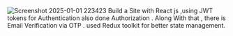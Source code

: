 
![Screenshot 2025-01-01 223423](https://github.com/user-attachments/assets/18ef79bd-3d43-40fa-97f3-68957186b635)
Build a Site with React js ,using JWT tokens for Authentication also done Authorization .
Along With that , there is Email Verification via OTP .
used Redux toolkit for better state management.
